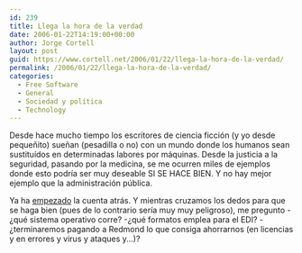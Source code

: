 ```yaml
---
id: 239
title: Llega la hora de la verdad
date: 2006-01-22T14:19:00+00:00
author: Jorge Cortell
layout: post
guid: https://www.cortell.net/2006/01/22/llega-la-hora-de-la-verdad/
permalink: /2006/01/22/llega-la-hora-de-la-verdad/
categories:
  - Free Software
  - General
  - Sociedad y polí­tica
  - Technology
---
```

Desde hace mucho tiempo los escritores de ciencia ficción (y yo desde pequeñito) sueñan (pesadilla o no) con un mundo donde los humanos sean sustituí­dos en determinadas labores por máquinas. Desde la justicia a la seguridad, pasando por la medicina, se me ocurren miles de ejemplos donde esto podrí­a ser muy deseable SI SE HACE BIEN. Y no hay mejor ejemplo que la administración pública.

Ya ha [empezado](https://www.20minutos.es/noticia/83107/0/administracion/SARA/gijon/) la cuenta atrás. Y mientras cruzamos los dedos para que se haga bien (pues de lo contrario serí­a muy muy peligroso), me pregunto -¿qué sistema operativo corre? -¿qué formatos emplea para el EDI? -¿terminaremos pagando a Redmond lo que consiga ahorrarnos (en licencias y en errores y virus y ataques y...)?
